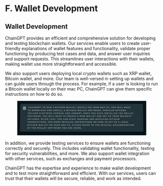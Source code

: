 # F. Wallet Development

## Wallet Development

ChainGPT provides an efficient and comprehensive solution for developing and testing blockchain wallets. Our services enable users to create user-friendly explanations of wallet features and functionality, validate proper functioning by producing test cases and data, and answer user inquiries and support requests. This streamlines user interactions with their wallets, making wallet use more straightforward and accessible.

We also support users deploying local crypto wallets such as XRP wallet, Bitcoin wallet, and more. Our team is well-versed in setting up wallets and can guide users through the process. For example, if a user is looking to run a Bitcoin wallet locally on their mac PC, ChainGPT can give them specific instructions on how to do so.

<figure><img src="../../../.gitbook/assets/image (2).png" alt=""><figcaption></figcaption></figure>

In addition, we provide testing services to ensure wallets are functioning correctly and securely. This includes validating wallet functionality, testing for security vulnerabilities, and more. We also support wallet integration with other services, such as exchanges and payment processors.

ChainGPT has the expertise and experience to make wallet development and to test more straightforward and efficient. With our services, users can trust that their wallets will be secure, reliable, and work as intended.
